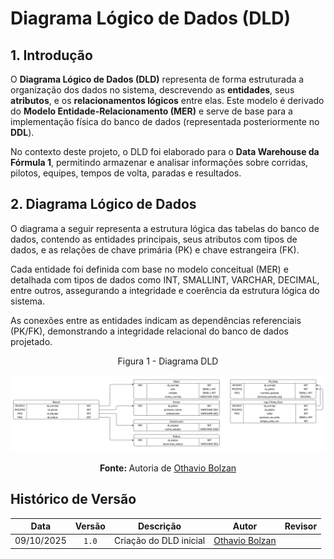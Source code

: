 # Diagrama Lógico de Dados (DLD)

## 1. Introdução

O **Diagrama Lógico de Dados (DLD)** representa de forma estruturada a organização dos dados no sistema, descrevendo as **entidades**, seus **atributos**, e os **relacionamentos lógicos** entre elas.
Este modelo é derivado do **Modelo Entidade-Relacionamento (MER)** e serve de base para a implementação física do banco de dados (representada posteriormente no **DDL**).

No contexto deste projeto, o DLD foi elaborado para o **Data Warehouse da Fórmula 1**, permitindo armazenar e analisar informações sobre corridas, pilotos, equipes, tempos de volta, paradas e resultados.



## 2. Diagrama Lógico de Dados

O diagrama a seguir representa a estrutura lógica das tabelas do banco de dados, contendo as entidades principais, seus atributos com tipos de dados, e as relações de chave primária (PK) e chave estrangeira (FK).

Cada entidade foi definida com base no modelo conceitual (MER) e detalhada com tipos de dados como INT, SMALLINT, VARCHAR, DECIMAL, entre outros, assegurando a integridade e coerência da estrutura lógica do sistema.

As conexões entre as entidades indicam as dependências referenciais (PK/FK), demonstrando a integridade relacional do banco de dados projetado.


<p align="center"> Figura 1 - Diagrama DLD </p>

<p align="center">
  <img src="../assets/DLDsilver.png" alt="DLD silver">
</p>

<p align="center"><b>Fonte: </b>Autoria de <a href="https://github.com/bolzanMGB"> Othavio Bolzan </a></p>


## Histórico de Versão


|  **Data**  | **Versão** |      **Descrição**     |                   **Autor**                   |                   **Revisor**                  |
| :--------: | :--------: | :--------------------: | :-------------------------------------------: | :--------------------------------------------: |
| 09/10/2025 |    `1.0`   | Criação do DLD inicial | [Othavio Bolzan](https://github.com/bolzanMGB) | |


